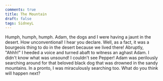 ```yaml
---
comments: true
title: The Mountain
draft: false
tags: SidneyL
---
```

 
Humph, humph, humph.
Adam, the dogs and I were having a jaunt in the desert. How unconventional! I hear you declare. Well, as a fact, it was a bourgeois thing to do in the desert because we lived there! Abruptly, "Ahhh!" I heeded a voice and turned abaft to witness an aghast Adam. I didn't know what was unsound! I couldn't see Pepper! Adam was perilously searching around for that beloved black dog that was drowned in the sandy mountains. In a pronto, I was miraculously searching too.
What do you think will happen next?
